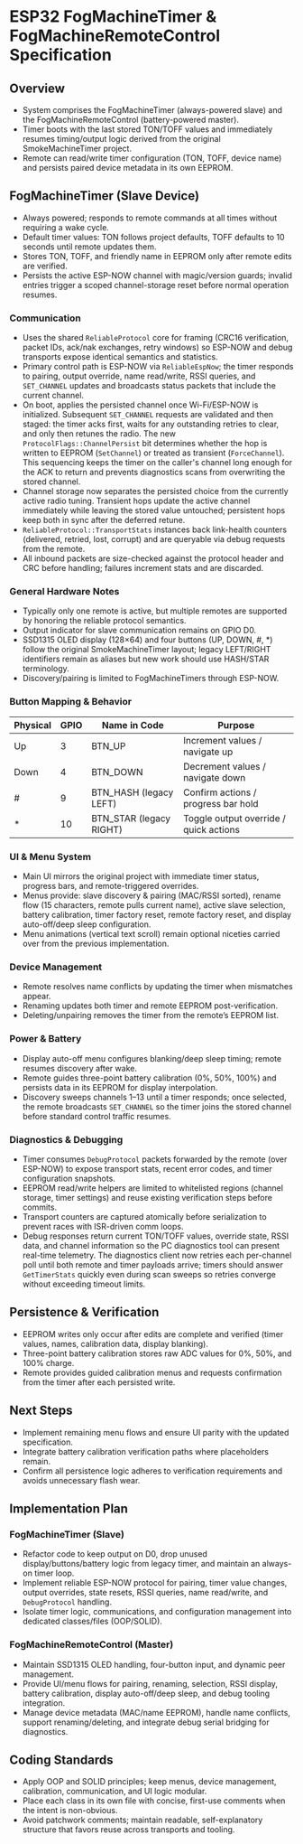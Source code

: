# ESP32 FogMachineTimer & FogMachineRemoteControl Specification

## Overview

- System comprises the FogMachineTimer (always-powered slave) and the FogMachineRemoteControl (battery-powered master).
- Timer boots with the last stored TON/TOFF values and immediately resumes timing/output logic derived from the original SmokeMachineTimer project.
- Remote can read/write timer configuration (TON, TOFF, device name) and persists paired device metadata in its own EEPROM.

## FogMachineTimer (Slave Device)

- Always powered; responds to remote commands at all times without requiring a wake cycle.
- Default timer values: TON follows project defaults, TOFF defaults to 10 seconds until remote updates them.
- Stores TON, TOFF, and friendly name in EEPROM only after remote edits are verified.
- Persists the active ESP-NOW channel with magic/version guards; invalid entries trigger a scoped channel-storage reset before normal operation resumes.

### Communication

- Uses the shared `ReliableProtocol` core for framing (CRC16 verification, packet IDs, ack/nak exchanges, retry windows) so ESP-NOW and debug transports expose identical semantics and statistics.
- Primary control path is ESP-NOW via `ReliableEspNow`; the timer responds to pairing, output override, name read/write, RSSI queries, and `SET_CHANNEL` updates and broadcasts status packets that include the current channel.
- On boot, applies the persisted channel once Wi-Fi/ESP-NOW is initialized. Subsequent `SET_CHANNEL` requests are validated and then staged: the timer acks first, waits for any outstanding retries to clear, and only then retunes the radio. The new `ProtocolFlags::ChannelPersist` bit determines whether the hop is written to EEPROM (`SetChannel`) or treated as transient (`ForceChannel`). This sequencing keeps the timer on the caller's channel long enough for the ACK to return and prevents diagnostics scans from overwriting the stored channel.
- Channel storage now separates the persisted choice from the currently active radio tuning. Transient hops update the active channel immediately while leaving the stored value untouched; persistent hops keep both in sync after the deferred retune.
- `ReliableProtocol::TransportStats` instances back link-health counters (delivered, retried, lost, corrupt) and are queryable via debug requests from the remote.
- All inbound packets are size-checked against the protocol header and CRC before handling; failures increment stats and are discarded.

### General Hardware Notes

- Typically only one remote is active, but multiple remotes are supported by honoring the reliable protocol semantics.
- Output indicator for slave communication remains on GPIO D0.
- SSD1315 OLED display (128×64) and four buttons (UP, DOWN, #, *) follow the original SmokeMachineTimer layout; legacy LEFT/RIGHT identifiers remain as aliases but new work should use HASH/STAR terminology.
- Discovery/pairing is limited to FogMachineTimers through ESP-NOW.

### Button Mapping & Behavior

| Physical | GPIO | Name in Code | Purpose |
|----------|------|--------------|---------|
| Up       | 3    | BTN_UP       | Increment values / navigate up |
| Down     | 4    | BTN_DOWN     | Decrement values / navigate down |
| #        | 9    | BTN_HASH (legacy LEFT) | Confirm actions / progress bar hold |
| *        | 10   | BTN_STAR (legacy RIGHT) | Toggle output override / quick actions |

### UI & Menu System

- Main UI mirrors the original project with immediate timer status, progress bars, and remote-triggered overrides.
- Menus provide: slave discovery & pairing (MAC/RSSI sorted), rename flow (15 characters, remote pulls current name), active slave selection, battery calibration, timer factory reset, remote factory reset, and display auto-off/deep sleep configuration.
- Menu animations (vertical text scroll) remain optional niceties carried over from the previous implementation.

### Device Management

- Remote resolves name conflicts by updating the timer when mismatches appear.
- Renaming updates both timer and remote EEPROM post-verification.
- Deleting/unpairing removes the timer from the remote’s EEPROM list.

### Power & Battery

- Display auto-off menu configures blanking/deep sleep timing; remote resumes discovery after wake.
- Remote guides three-point battery calibration (0%, 50%, 100%) and persists data in its EEPROM for display interpolation.
- Discovery sweeps channels 1–13 until a timer responds; once selected, the remote broadcasts `SET_CHANNEL` so the timer joins the stored channel before standard control traffic resumes.

### Diagnostics & Debugging

- Timer consumes `DebugProtocol` packets forwarded by the remote (over ESP-NOW) to expose transport stats, recent error codes, and timer configuration snapshots.
- EEPROM read/write helpers are limited to whitelisted regions (channel storage, timer settings) and reuse existing verification steps before commits.
- Transport counters are captured atomically before serialization to prevent races with ISR-driven comm loops.
- Debug responses return current TON/TOFF values, override state, RSSI data, and channel information so the PC diagnostics tool can present real-time telemetry. The diagnostics client now retries each per-channel poll until both remote and timer payloads arrive; timers should answer `GetTimerStats` quickly even during scan sweeps so retries converge without exceeding timeout limits.

## Persistence & Verification

- EEPROM writes only occur after edits are complete and verified (timer values, names, calibration data, display blanking).
- Three-point battery calibration stores raw ADC values for 0%, 50%, and 100% charge.
- Remote provides guided calibration menus and requests confirmation from the timer after each persisted write.

## Next Steps

- Implement remaining menu flows and ensure UI parity with the updated specification.
- Integrate battery calibration verification paths where placeholders remain.
- Confirm all persistence logic adheres to verification requirements and avoids unnecessary flash wear.

## Implementation Plan

### FogMachineTimer (Slave)

- Refactor code to keep output on D0, drop unused display/buttons/battery logic from legacy timer, and maintain an always-on timer loop.
- Implement reliable ESP-NOW protocol for pairing, timer value changes, output overrides, state resets, RSSI queries, name read/write, and `DebugProtocol` handling.
- Isolate timer logic, communications, and configuration management into dedicated classes/files (OOP/SOLID).

### FogMachineRemoteControl (Master)

- Maintain SSD1315 OLED handling, four-button input, and dynamic peer management.
- Provide UI/menu flows for pairing, renaming, selection, RSSI display, battery calibration, display auto-off/deep sleep, and debug tooling integration.
- Manage device metadata (MAC/name EEPROM), handle name conflicts, support renaming/deleting, and integrate debug serial bridging for diagnostics.

## Coding Standards

- Apply OOP and SOLID principles; keep menus, device management, calibration, communication, and UI logic modular.
- Place each class in its own file with concise, first-use comments when the intent is non-obvious.
- Avoid patchwork comments; maintain readable, self-explanatory structure that favors reuse across transports and tooling.
